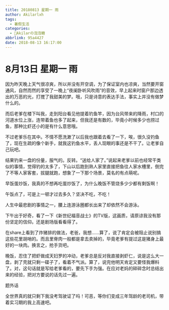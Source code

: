 ```yaml
---
title: 20180813 星期一 雨
author: Akilarlxh
tags:
  - 暑假生活
categories:
  - 🍬Akilarの泡泡糖
abbrlink: 95a4427
date: 2018-08-13 16:17:00
---
```

# 8月13日 星期一 雨

因为昨天晚上天气很凉爽，所以并没有开空调，为了保证室内也凉爽，当然要开窗通风，自然而然的享受了一晚上“夜阑卧听风吹雨”的音效，早上起来时窗户那边透出的万恶的光，打搅了我甜美的梦。哦，只是诗意的表达手法，事实上并没有做梦什么的。

而后老爹在楼下叫我，走到阳台看见他提着钓鱼竿，因为台风带来的降雨，村口的河道水位上涨，连带着鱼也多了起来，但我还是有数的，毕竟小时候多少也捞过鱼，那种比虾还小的是有什么意思哦。

不过老爹乐在其中。不情不愿洗漱了以后我也跟着去看了一下，唉，很久没钓鱼了，现在生疏的像个新手，就我这钓鱼水平，丢人现眼的事还是不干了。让老爹自己玩吧。

结果钓来一盘的份量，服气的。反转。“送给人家了。”说起来老爹以前也经常干类似的事情，觉得钓的太多了，下山以后跑到熟人家里直接把鱼往人家水槽里，倒完了不等人家客套，拔腿就跑，想象了一下那个场景，莫名的有点萌呢。

早饭蛋炒饭，我真的不想再吃蛋炒饭了，为什么晚饭不管烧多少少都有剩饭啊！

午饭点了，可是上一顿才过去多久？坚决不吃，不吃！

人生中最悲剧的事情之一，腰上连游泳圈都长出来了却依然不会游泳。

下午出于好奇，看了一下《新世纪福音战士》的TV版，这画质，请原谅我没有那份坚定的信仰。还是剧场版看看得了。

在share上看到了炸猪排的做法，老爸，我想……算了，说了肯定会被阻止说别搞这些花里胡哨的。而且里脊肉一般都是拿去卖掉的，毕竟老爹有提过这是猪身上最好的一块肉。换言之，抢手货吧。

晚饭，忍住了把虾做成天妇罗的冲动，老爹总是反对我直接剥虾仁，说是这么大一盘，剥了壳就只剩一碟子了，看着不气派。算了，说完他明天肯定又要怪我爆料了。对，这句话就是写给老爹看的，要先下手为强。在应对老妈的碎碎念时总结出来的经验，把对方要说的话先过一遍。

题外话

全世界真的就只剩下我没考驾驶证了吗！可恶，等你们变成三年驾龄的老司机，带着实习期的我上高速吧。



